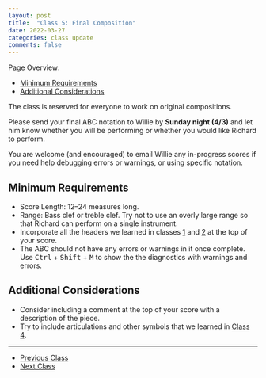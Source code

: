 ```yaml
---
layout: post
title:  "Class 5: Final Composition"
date: 2022-03-27
categories: class update
comments: false
---
```


Page Overview:
* [Minimum Requirements](#minimum-requirments)
* [Additional Considerations](#additional-considerations)

The class is reserved for everyone to work on original compositions.

Please send your final ABC notation to Willie by **Sunday night (4/3)** and let him know whether you will be performing or whether you would like Richard to perform.

You are welcome (and encouraged) to email Willie any in-progress scores if you need help debugging errors or warnings, or using specific notation.

## Minimum Requirements
* Score Length: 12–24 measures long.
* Range: Bass clef or treble clef. Try not to use an overly large range so that Richard can perform on a single instrument.
* Incorporate all the headers we learned in classes [1](/sc-workshop/class/update/2022/02/28/week-1.html) and [2](/sc-workshop/class/update/2022/03/06/week-2.html) at the top of your score.
* The ABC should not have any errors or warnings in it once complete. Use <kbd>Ctrl</kbd> + <kbd>Shift</kbd> + <kbd>M</kbd> to show the the diagnostics with warnings and errors.

## Additional Considerations
* Consider including a comment at the top of your score with a description of the piece.
* Try to include articulations and other symbols that we learned in [Class 4](/sc-workshop/class/update/2022/03/20/week-4.html).

---
* [Previous Class](/sc-workshop/class/update/2022/03/20/week-4.html)
* [Next Class](/sc-workshop/class/update/2022/04/03/week-6.html)
